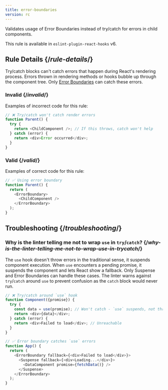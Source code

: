 ```yaml
---
title: error-boundaries
version: rc
---
```


<Intro>

Validates usage of Error Boundaries instead of try/catch for errors in child components.

</Intro>

<Note>

This rule is available in `eslint-plugin-react-hooks` v6.

</Note>

## Rule Details {/*rule-details*/}

Try/catch blocks can't catch errors that happen during React's rendering process. Errors thrown in rendering methods or hooks bubble up through the component tree. Only [Error Boundaries](/reference/react/Component#catching-rendering-errors-with-an-error-boundary) can catch these errors.

### Invalid {/*invalid*/}

Examples of incorrect code for this rule:

```js {expectedErrors: {'react-compiler': [4]}}
// ❌ Try/catch won't catch render errors
function Parent() {
  try {
    return <ChildComponent />; // If this throws, catch won't help
  } catch (error) {
    return <div>Error occurred</div>;
  }
}
```

### Valid {/*valid*/}

Examples of correct code for this rule:

```js
// ✅ Using error boundary
function Parent() {
  return (
    <ErrorBoundary>
      <ChildComponent />
    </ErrorBoundary>
  );
}
```

## Troubleshooting {/*troubleshooting*/}

### Why is the linter telling me not to wrap `use` in `try`/`catch`? {/*why-is-the-linter-telling-me-not-to-wrap-use-in-trycatch*/}

The `use` hook doesn't throw errors in the traditional sense, it suspends component execution. When `use` encounters a pending promise, it suspends the component and lets React show a fallback. Only Suspense and Error Boundaries can handle these cases. The linter warns against `try`/`catch` around `use` to prevent confusion as the `catch` block would never run.

```js {expectedErrors: {'react-compiler': [5]}}
// ❌ Try/catch around `use` hook
function Component({promise}) {
  try {
    const data = use(promise); // Won't catch - `use` suspends, not throws
    return <div>{data}</div>;
  } catch (error) {
    return <div>Failed to load</div>; // Unreachable
  }
}

// ✅ Error boundary catches `use` errors
function App() {
  return (
    <ErrorBoundary fallback={<div>Failed to load</div>}>
      <Suspense fallback={<div>Loading...</div>}>
        <DataComponent promise={fetchData()} />
      </Suspense>
    </ErrorBoundary>
  );
}
```